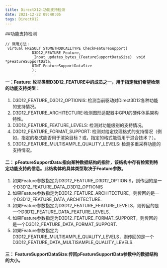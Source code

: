 ```yaml
---
title: DirectX12-功能支持检测
date: 2021-12-22 09:40:05
tags: DirectX12
---
```


##功能支持检测
```
// 调用方法：
 virtual HRESULT STDMETHODCALLTYPE CheckFeatureSupport( 
            D3D12_FEATURE Feature,
            _Inout_updates_bytes_(FeatureSupportDataSize)  void *pFeatureSupportData,
            UINT FeatureSupportDataSize
            );
```
#### 一：Feature: 枚举类型D3D12_FEATURE中的成员之一，用于指定我们希望检测的功能支持类型：
1. D3D12_FEATURE_D3D12_OPTIONIS: 检测当前驱动对Direct3D12各种功能的支持情况。
2. D3D12_FEATURE_ARCHITECTURE:检测图形适配器中GPU的硬件体系架构特性。
3. D3D12_FEATURE_FEATURE_LEVELS: 检测对功能级别的支持情况。
4. D3D12_FEATURE_FORMAT_SUPPORT: 检测对给定纹理格式的支持情况（例如，指定的格式能否用于渲染目标？或，指定的格式能否用于混合技术？）。
5. D3D12_FEATURE_MULTISAMPLE_QUALITY_LEVELS: 检测多重采样功能的支持情况。
#### 二： pFeatureSupportData:指向某种数据结构的指针，该结构中存有检索到特定功能支持的信息。此结构体的具体类型取决于Feature参数。
1. 如果Feature参数指定为D3D12_FEATURE_D3D12_OPTIONIS，则传回的是一个D3D12_FEATURE_DATA_D3D12_OPTIONIS
2. 如果Feature参数指定为D3D12_FEATURE_ARCHITECTURE，则传回的是一个D3D12_FEATURE_DATA_ARCHITECTURE.
3. 如果Feature参数指定为D3D12_FEATURE_FEATURE_LEVELS，则传回的是一个D3D12_FEATURE_DATA_FEATURE_LEVELS.
4. 如果Feature参数指定为D3D12_FEATURE_FORMAT_SUPPORT，则传回的是一个D3D12_FEATURE_DATA_FORMAT_SUPPORT.
5. 如果Feature参数指定为D3D12_FEATURE_MULTISAMPLE_QUALITY_LEVELS，则传回的是一个D3D12_FEATURE_DATA_MULTISAMPLE_QUALITY_LEVELS.
#### 三： FeatureSupportDataSize:传回pFeatureSupportData参数中的数据结构的大小。